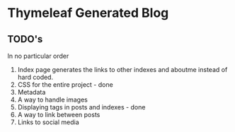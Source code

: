 # Thymeleaf Generated Blog

## TODO's

In no particular order

1. Index page generates the links to other indexes and aboutme instead of hard coded.
2. CSS for the entire project - done
3. Metadata
4. A way to handle images
5. Displaying tags in posts and indexes - done
6. A way to link between posts
7. Links to social media